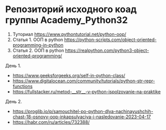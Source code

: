 # Репозиторий исходного коад группы Academy_Python32
1. Туториал
  https://www.pythontutorial.net/python-oop/
2. Статья 1. ООП в python
  https://python-scripts.com/object-oriented-programming-in-python
3. Статья 2. ООП в python
  https://realpython.com/python3-object-oriented-programming/

День 1.
  -  https://www.geeksforgeeks.org/self-in-python-class/
  -  https://www.digitalocean.com/community/tutorials/python-str-repr-functions
  -  https://fullstacker.ru/metod-__str__-v-python-ispolzovanie-na-praktike

День 2.
  - https://proglib.io/p/samouchitel-po-python-dlya-nachinayushchih-chast-18-osnovy-oop-inkapsulyaciya-i-nasledovanie-2023-04-17
  - https://habr.com/ru/articles/732388/
